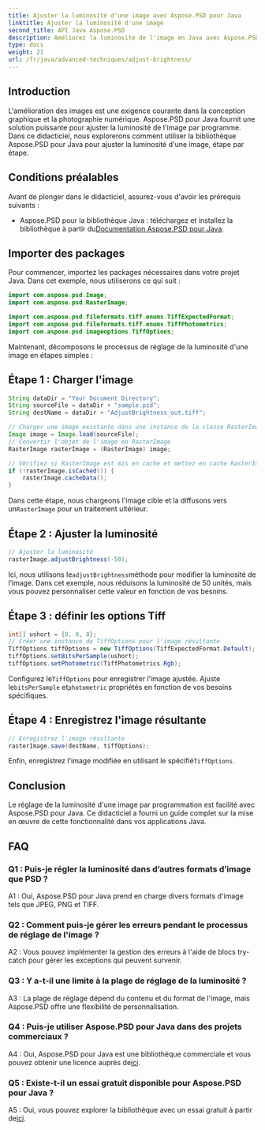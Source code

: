 ```yaml
---
title: Ajuster la luminosité d'une image avec Aspose.PSD pour Java
linktitle: Ajuster la luminosité d'une image
second_title: API Java Aspose.PSD
description: Améliorez la luminosité de l'image en Java avec Aspose.PSD. Guide étape par étape pour ajuster la luminosité de l’image par programmation.
type: docs
weight: 21
url: /fr/java/advanced-techniques/adjust-brightness/
---
```

## Introduction

L'amélioration des images est une exigence courante dans la conception graphique et la photographie numérique. Aspose.PSD pour Java fournit une solution puissante pour ajuster la luminosité de l'image par programme. Dans ce didacticiel, nous explorerons comment utiliser la bibliothèque Aspose.PSD pour Java pour ajuster la luminosité d'une image, étape par étape.

## Conditions préalables

Avant de plonger dans le didacticiel, assurez-vous d'avoir les prérequis suivants :

-  Aspose.PSD pour la bibliothèque Java : téléchargez et installez la bibliothèque à partir du[Documentation Aspose.PSD pour Java](https://reference.aspose.com/psd/java/).

## Importer des packages

Pour commencer, importez les packages nécessaires dans votre projet Java. Dans cet exemple, nous utiliserons ce qui suit :

```java
import com.aspose.psd.Image;
import com.aspose.psd.RasterImage;

import com.aspose.psd.fileformats.tiff.enums.TiffExpectedFormat;
import com.aspose.psd.fileformats.tiff.enums.TiffPhotometrics;
import com.aspose.psd.imageoptions.TiffOptions;
```

Maintenant, décomposons le processus de réglage de la luminosité d'une image en étapes simples :

## Étape 1 : Charger l'image

```java
String dataDir = "Your Document Directory";
String sourceFile = dataDir + "sample.psd";
String destName = dataDir + "AdjustBrightness_out.tiff";

// Charger une image existante dans une instance de la classe RasterImage
Image image = Image.load(sourceFile);
// Convertir l'objet de l'image en RasterImage
RasterImage rasterImage = (RasterImage) image;

// Vérifiez si RasterImage est mis en cache et mettez en cache RasterImage pour de meilleures performances
if (!rasterImage.isCached()) {
    rasterImage.cacheData();
}
```

 Dans cette étape, nous chargeons l'image cible et la diffusons vers un`RasterImage` pour un traitement ultérieur.

## Étape 2 : Ajuster la luminosité

```java
// Ajuster la luminosité
rasterImage.adjustBrightness(-50);
```

 Ici, nous utilisons le`adjustBrightness`méthode pour modifier la luminosité de l’image. Dans cet exemple, nous réduisons la luminosité de 50 unités, mais vous pouvez personnaliser cette valeur en fonction de vos besoins.

## Étape 3 : définir les options Tiff

```java
int[] ushort = {8, 8, 8};
// Créer une instance de TiffOptions pour l'image résultante
TiffOptions tiffOptions = new TiffOptions(TiffExpectedFormat.Default);
tiffOptions.setBitsPerSample(ushort);
tiffOptions.setPhotometric(TiffPhotometrics.Rgb);
```

 Configurez le`TiffOptions` pour enregistrer l’image ajustée. Ajuste le`bitsPerSample` et`photometric` propriétés en fonction de vos besoins spécifiques.

## Étape 4 : Enregistrez l'image résultante

```java
// Enregistrez l'image résultante
rasterImage.save(destName, tiffOptions);
```

 Enfin, enregistrez l'image modifiée en utilisant le spécifié`TiffOptions`.

## Conclusion

Le réglage de la luminosité d'une image par programmation est facilité avec Aspose.PSD pour Java. Ce didacticiel a fourni un guide complet sur la mise en œuvre de cette fonctionnalité dans vos applications Java.

## FAQ

### Q1 : Puis-je régler la luminosité dans d’autres formats d’image que PSD ?

A1 : Oui, Aspose.PSD pour Java prend en charge divers formats d'image tels que JPEG, PNG et TIFF.

### Q2 : Comment puis-je gérer les erreurs pendant le processus de réglage de l'image ?

A2 : Vous pouvez implémenter la gestion des erreurs à l'aide de blocs try-catch pour gérer les exceptions qui peuvent survenir.

### Q3 : Y a-t-il une limite à la plage de réglage de la luminosité ?

A3 : La plage de réglage dépend du contenu et du format de l'image, mais Aspose.PSD offre une flexibilité de personnalisation.

### Q4 : Puis-je utiliser Aspose.PSD pour Java dans des projets commerciaux ?

 A4 : Oui, Aspose.PSD pour Java est une bibliothèque commerciale et vous pouvez obtenir une licence auprès de[ici](https://purchase.aspose.com/buy).

### Q5 : Existe-t-il un essai gratuit disponible pour Aspose.PSD pour Java ?

 A5 : Oui, vous pouvez explorer la bibliothèque avec un essai gratuit à partir de[ici](https://releases.aspose.com/).